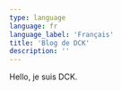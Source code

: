 ```yaml
---
type: language
language: fr
language_label: 'Français'
title: 'Blog de DCK'
description: ''
---
```


Hello, je suis DCK.
